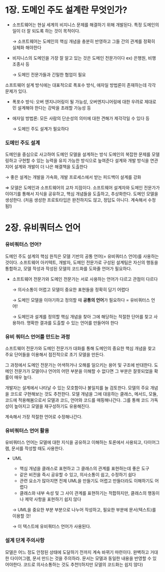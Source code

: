 # 1장. 도메인 주도 설계란 무엇인가?

- 소프트웨어는 현실 세계의 비지니스 문제를 해결하기 위해 개발된다. 특정 도메인의 일이 더 잘 되도록 하는 것이 목적이다.

    → 소프트웨어는 도메인의 핵심 개념을 충분히 반영하고 그들 간의 관계를 정확히 실체화 해야한다
- 비지니스의 도메인을 가장 잘 알고 있는 것은 도메인 전문가이다 ex) 은행원, 비행 조종사 등
    
    → 도메인 전문가들과 긴밀한 협업이 필요



소프트웨어 설계 방식에는 대표적으로 폭포수 방식, 애자일 방법론이 존재하는데 각각 문제가 있다.
- 폭포수 방식: 오버 엔지니어링이 될 가능성, 오버엔지니어링에 대한 우려로 제대로민 설계해야 한다는 강박을 초래할 가능성 등
- 애자일 방법론: 모든 사람의 단순성의 의미에 대한 견해가 제각각일 수 있다 등
    
    → 도메인 주도 설계가 필요하다

### 도메인 주도 설계
도메인을 중심으로 사고하여 도메인 모델을 설계하는 방식
도메인의 복잡한 문제를 모델링하고 구현할 수 있는 능력을 유지 가능한 방식으로 높여준다
설계와 개발 방식을 연관 지어 설계와 개발이 더 나은 해결책을 도출한다

→ 좋은 설계는 개발을 가속화, 개발 프로세스에서 받는 피드백이 설계를 강화

⇒ 모델은 도메인과 소프트웨어의 교차 지점이다. 소프트웨어 설계자와 도메인 전문가가 이야기를 통해서 지식을 공유하고, 핵심 개념들을 도출하고, 추상화한다. 도메인 모델을 생성한다. (처음 생성한 프로토타입은 완전하지도 않고, 정답도 아니다. 계속해서 수정됨!)

# 2장. 유비쿼터스 언어
### 유비쿼터스 언어?
도메인 주도 설계의 핵심 원칙은 모델 기반의 공통 언어(= 유비쿼터스 언어)를 사용하는 것이다. 소프트웨어 아키텍트, 개발자, 도메인 전문가로 구성된 설계팀은 자신의 행동을 통합하고, 모델 작성과 작성된 모델의 코드화를 도와줄 언어가 필요하다.
- 소프트웨어 전문가와 도메인 전문가는 서로 사용하는 언어가 다르고 관점이 다르다

    → 의사소통이 어렵고 모델이 중요한 표현들을 정확히 담기 어렵다
    
    → 도메인 모델을 이야기하고 정의할 때 **공통의 언어**가 필요하다 = 유비쿼터스 언어!

    → 도메인과 설계를 정의할 핵심 개념을 찾아 그에 해당하는 적절한 단어를 찾고 사용하라. 명확한 결과를 도출할 수 있는 언어를 만들어야 한다

### 유비 쿼터스 언어를 만드는 과정
소프트웨어 전문가와 도메인 전문가가 대화를 통해 도메인의 중요한 핵심 개념을 찾고 주요 단어들을 이용해서 점진적으로 초기 모델을 만든다.

그 과정에서 도메인 전문가는 어색하거나 오해를 일으키는 용어 및 구조에 반대한다. 도메인 전문가가 모델이나 언어의 어떤 부분을 이해할 수 없다면 그 부분은 잘못되었을 확률이 매우 높다.

개발자는 설계에서 나타날 수 있는 모호함이나 불일치를 늘 검토한다. 모델의 주요 개념을 코드로 구현해보는 것도 추천한다. 모델 개념을 그에 대응하는 클래스, 메서드, 모듈, 코드에 적용해봄으로서 모델과 코드, 언어와 코드를 매핑해나간다. 그를 통해 코드 가독성이 높아지고 모델을 재구성하기도 유용해진다.

계속해서 가장 적절한 언어로 수정해나간다.

### 유비쿼터스 언어 활용
유비쿼터스 언어는 모델에 대한 지식을 공유하고 이해하는 토론에서 사용되고, 다이어그램, 문서를 작성할 때도 사용한다.
- UML
    - 핵심 개념을 클래스로 표현하고 그 클래스의 관계를 표현하는데 좋은 도구
    - 같은 비전을 즉시 공유할 수 있고, 의사소통이 쉽고, 수정하기 쉽다
    - 관련 요소가 많아지면 전체 UML을 만들기도 어렵고 만들더라도 이해하기도 어렵다
    - 클래스와 내부 속성 및 그 사이 관계를 표현하기는 적합하지만, 클래스의 행동이나 제약 사항을 표현하기 쉽지 않다

    → UML을 중요한 부분 부분으로 나누어 작성하고, 필요한 부분에 문서(텍스트)를 이용할 것!

    → 이 텍스트에 유비쿼터스 언어가 사용된다.

### 설계 단계 주의사항
모델은 어느 정도 안정된 상태에 도달하기 전까지 계속 바뀌기 마련이다. 완벽하고 거대한 다이어그램, 문서 만드는 것을 주의하라. 문서는 모델과 동일한 내용을 반영할 수 있어야한다. 코드로 의사소통하는 것도 추천!(하지만 모델의 코드화는 쉽지 않다)